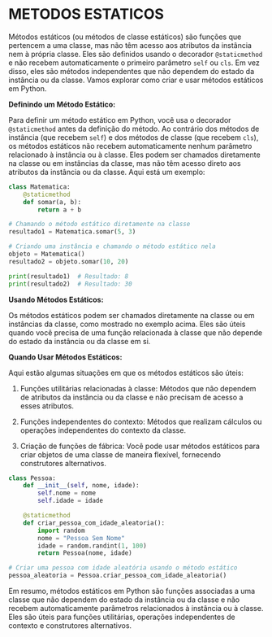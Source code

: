 # METODOS ESTATICOS
Métodos estáticos (ou métodos de classe estáticos) são funções que pertencem a uma classe, mas não têm acesso aos atributos da instância nem à própria classe. Eles são definidos usando o decorador `@staticmethod` e não recebem automaticamente o primeiro parâmetro `self` ou `cls`. Em vez disso, eles são métodos independentes que não dependem do estado da instância ou da classe. Vamos explorar como criar e usar métodos estáticos em Python.

**Definindo um Método Estático:**

Para definir um método estático em Python, você usa o decorador `@staticmethod` antes da definição do método. Ao contrário dos métodos de instância (que recebem `self`) e dos métodos de classe (que recebem `cls`), os métodos estáticos não recebem automaticamente nenhum parâmetro relacionado à instância ou à classe. Eles podem ser chamados diretamente na classe ou em instâncias da classe, mas não têm acesso direto aos atributos da instância ou da classe. Aqui está um exemplo:

```python
class Matematica:
    @staticmethod
    def somar(a, b):
        return a + b

# Chamando o método estático diretamente na classe
resultado1 = Matematica.somar(5, 3)

# Criando uma instância e chamando o método estático nela
objeto = Matematica()
resultado2 = objeto.somar(10, 20)

print(resultado1)  # Resultado: 8
print(resultado2)  # Resultado: 30
```

**Usando Métodos Estáticos:**

Os métodos estáticos podem ser chamados diretamente na classe ou em instâncias da classe, como mostrado no exemplo acima. Eles são úteis quando você precisa de uma função relacionada à classe que não depende do estado da instância ou da classe em si.

**Quando Usar Métodos Estáticos:**

Aqui estão algumas situações em que os métodos estáticos são úteis:

1. Funções utilitárias relacionadas à classe: Métodos que não dependem de atributos da instância ou da classe e não precisam de acesso a esses atributos.

2. Funções independentes do contexto: Métodos que realizam cálculos ou operações independentes do contexto da classe.

3. Criação de funções de fábrica: Você pode usar métodos estáticos para criar objetos de uma classe de maneira flexível, fornecendo construtores alternativos.

```python
class Pessoa:
    def __init__(self, nome, idade):
        self.nome = nome
        self.idade = idade

    @staticmethod
    def criar_pessoa_com_idade_aleatoria():
        import random
        nome = "Pessoa Sem Nome"
        idade = random.randint(1, 100)
        return Pessoa(nome, idade)

# Criar uma pessoa com idade aleatória usando o método estático
pessoa_aleatoria = Pessoa.criar_pessoa_com_idade_aleatoria()
```

Em resumo, métodos estáticos em Python são funções associadas a uma classe que não dependem do estado da instância ou da classe e não recebem automaticamente parâmetros relacionados à instância ou à classe. Eles são úteis para funções utilitárias, operações independentes de contexto e construtores alternativos.